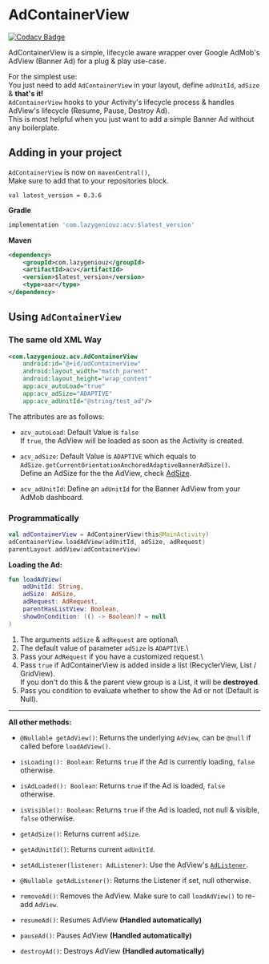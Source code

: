 # AdContainerView

[![Codacy Badge](https://api.codacy.com/project/badge/Grade/685458c0953f4dd0b84956383b491f29)](https://app.codacy.com/gh/ItzNotABug/AdContainerView?utm_source=github.com&utm_medium=referral&utm_content=ItzNotABug/AdContainerView&utm_campaign=Badge_Grade_Settings)

AdContainerView is a simple, lifecycle aware wrapper over Google AdMob's AdView (Banner Ad) for a plug & play use-case.

For the simplest use:\
You just need to add `AdContainerView` in your layout, define `adUnitId`, `adSize` & **that's it!**\
`AdContainerView` hooks to your Activity's lifecycle process & handles AdView's lifecycle (Resume, Pause, Destroy Ad).\
This is most helpful when you just want to add a simple Banner Ad without any boilerplate.

## Adding in your project
`AdContainerView` is now on `mavenCentral()`,\
Make sure to add that to your repositories block.

`val latest_version = 0.3.6`

**Gradle**
```gradle
implementation 'com.lazygeniouz:acv:$latest_version'
```
**Maven**
```xml
<dependency>
    <groupId>com.lazygeniouz</groupId>
    <artifactId>acv</artifactId>
    <version>$latest_version</version>
    <type>aar</type>
</dependency>
```

## Using `AdContainerView`
### The same old XML Way
```xml
<com.lazygeniouz.acv.AdContainerView 
    android:id="@+id/adContainerView"
    android:layout_width="match_parent"
    android:layout_height="wrap_content"
    app:acv_autoLoad="true"
    app:acv_adSize="ADAPTIVE"
    app:acv_adUnitId="@string/test_ad"/>
```
The attributes are as follows:
*   `acv_autoLoad`: Default Value is `false`\
    If `true`, the AdView will be loaded as soon as the Activity is created.

*   `acv_adSize`: Default Value is `ADAPTIVE` which equals to `AdSize.getCurrentOrientationAnchoredAdaptiveBannerAdSize()`.\
    Define an AdSize for the the AdView, check [AdSize](https://developers.google.com/android/reference/com/google/android/gms/ads/AdSize#field-summary).

*   `acv_adUnitId`: Define an `adUnitId` for the Banner AdView from your AdMob dashboard.

### Programmatically
```kotlin
val adContainerView = AdContainerView(this@MainActivity)
adContainerView.loadAdView(adUnitId, adSize, adRequest)
parentLayout.addView(adContainerView)
```
**Loading the Ad:**
```kotlin
fun loadAdView(
    adUnitId: String,
    adSize: AdSize,
    adRequest: AdRequest,
    parentHasListView: Boolean,
    showOnCondition: (() -> Boolean)? = null
)
```
1. The arguments `adSize` & `adRequest` are optional\
2. The default value of parameter `adSize` is `ADAPTIVE`.\
3. Pass your `AdRequest` if you have a customized request.\
4. Pass `true` if AdContainerView is added inside a list (RecyclerView, List / GridView).\
   If you don't do this & the parent view group is a List, it will be **destroyed**.
6. Pass you condition to evaluate whether to show the Ad or not (Default is Null).

---
**All other methods:**

* `@Nullable getAdView()`: Returns the underlying `AdView`, can be `@null` if called before `loadAdView()`.

* `isLoading(): Boolean`: Returns `true` if the Ad is currently loading, `false` otherwise.

* `isAdLoaded(): Boolean`: Returns `true` if the Ad is loaded, `false` otherwise.

* `isVisible(): Boolean`: Returns `true` if the Ad is loaded, not null & visible, `false` otherwise.

* `getAdSize()`: Returns current `adSize`.

* `getAdUnitId()`: Returns current `adUnitId`.

* `setAdListener(listener: AdListener)`: Use the AdView's [`AdListener`](https://developers.google.com/android/reference/com/google/android/gms/ads/AdListener).

* `@Nullable getAdListener()`: Returns the Listener if set, null otherwise.

* `removeAd()`: Removes the AdView. Make sure to call `loadAdView()` to re-add `AdView`.

* `resumeAd()`: Resumes AdView **(Handled automatically)**

* `pauseAd()`: Pauses AdView **(Handled automatically)**

* `destroyAd()`: Destroys AdView **(Handled automatically)**
